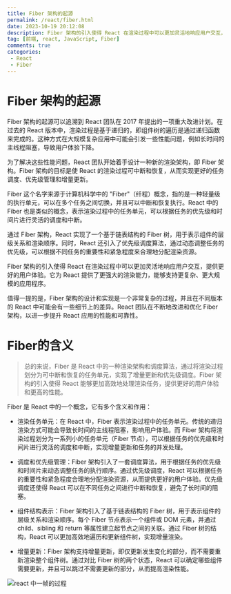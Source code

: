 ```yaml
---
title: Fiber 架构的起源
permalink: /react/fiber.html
date: 2023-10-19 20:12:08
description: Fiber 架构的引入使得 React 在渲染过程中可以更加灵活地响应用户交互，提供更好的用户体验。
tag: [前端, react, JavaScript, Fiber]
comments: true
categories: 
 - React
 - Fiber
---
```


# Fiber 架构的起源
Fiber 架构的起源可以追溯到 React 团队在 2017 年提出的一项重大改进计划。在过去的 React 版本中，渲染过程是基于递归的，即组件树的遍历是通过递归函数来完成的。这种方式在大规模复杂应用中可能会引发一些性能问题，例如长时间的主线程阻塞，导致用户体验下降。
<!-- more -->
为了解决这些性能问题，React 团队开始着手设计一种新的渲染架构，即 Fiber 架构。Fiber 架构的目标是使 React 的渲染过程可中断和恢复，从而实现更好的任务调度、优先级管理和增量更新。

Fiber 这个名字来源于计算机科学中的 "Fiber"（纤程）概念，指的是一种轻量级的执行单元，可以在多个任务之间切换，并且可以中断和恢复执行。React 中的 Fiber 也是类似的概念，表示渲染过程中的任务单元，可以根据任务的优先级和时间片进行灵活的调度和中断。

通过 Fiber 架构，React 实现了一个基于链表结构的 Fiber 树，用于表示组件的层级关系和渲染顺序。同时，React 还引入了优先级调度算法，通过动态调整任务的优先级，可以根据不同任务的重要性和紧急程度来合理地分配渲染资源。

Fiber 架构的引入使得 React 在渲染过程中可以更加灵活地响应用户交互，提供更好的用户体验。它为 React 提供了更强大的渲染能力，能够支持更复杂、更大规模的应用程序。

值得一提的是，Fiber 架构的设计和实现是一个非常复杂的过程，并且在不同版本的 React 中可能会有一些细节上的差异。React 团队在不断地改进和优化 Fiber 架构，以进一步提升 React 应用的性能和可靠性。

# Fiber的含义
> 总的来说，Fiber 是 React 中的一种渲染架构和调度算法，通过将渲染过程划分为可中断和恢复的任务单元，实现了增量更新和优先级调度。Fiber 架构的引入使得 React 能够更加高效地处理渲染任务，提供更好的用户体验和更高的性能。

Fiber 是 React 中的一个概念，它有多个含义和作用：

- 渲染任务单元：在 React 中，Fiber 表示渲染过程中的任务单元。传统的递归渲染方式可能会导致长时间的主线程阻塞，影响用户体验。而 Fiber 架构将渲染过程划分为一系列小的任务单元（Fiber 节点），可以根据任务的优先级和时间片进行灵活的调度和中断，实现增量更新和任务的并发处理。

- 调度和优先级管理：Fiber 架构引入了一套调度算法，用于根据任务的优先级和时间片来动态调整任务的执行顺序。通过优先级调度，React 可以根据任务的重要性和紧急程度合理地分配渲染资源，从而提供更好的用户体验。优先级调度还使得 React 可以在不同任务之间进行中断和恢复，避免了长时间的阻塞。

- 组件结构表示：Fiber 架构引入了基于链表结构的 Fiber 树，用于表示组件的层级关系和渲染顺序。每个 Fiber 节点表示一个组件或 DOM 元素，并通过 child、sibling 和 return 等属性建立起节点之间的关联。通过 Fiber 树的结构，React 可以更加高效地遍历和更新组件树，实现增量渲染。

- 增量更新：Fiber 架构支持增量更新，即仅更新发生变化的部分，而不需要重新渲染整个组件树。通过对比 Fiber 树的两个状态，React 可以确定哪些组件需要更新，并且可以跳过不需要更新的部分，从而提高渲染性能。

![react 中一帧的过程](https://pic.imgdb.cn/item/653b551cc458853aef02aa5f.jpg)
